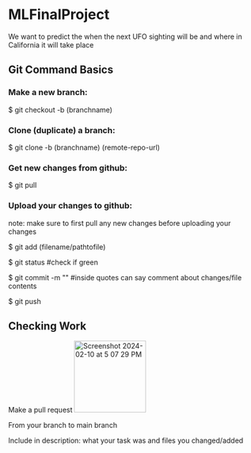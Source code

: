 # MLFinalProject
We want to predict the when the next UFO sighting will be and where in California it will take place

## Git Command Basics

### Make a new branch: 

$ git checkout -b (branchname)

### Clone (duplicate) a branch:

$ git clone -b (branchname) (remote-repo-url)

### Get new changes from github:

$ git pull 

### Upload your changes to github:

note: make sure to first pull any new changes before uploading your changes

$ git add (filename/pathtofile)

$ git status #check if green

$ git commit -m "" #inside quotes can say comment about changes/file contents

$ git push

## Checking Work

Make a pull request  <img width="145" alt="Screenshot 2024-02-10 at 5 07 29 PM" src="https://github.com/priyalpatell/MLFinalProject/assets/93696664/22121220-5ea8-4e79-bdeb-b5c979323274">

From your branch to main branch

Include in description: what your task was and files you changed/added
